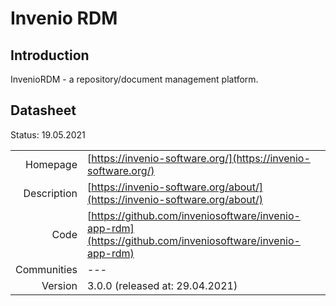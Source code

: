 # Invenio RDM

## Introduction
InvenioRDM - a repository/document management platform.

## Datasheet

Status: 19.05.2021

|              |                                                                             |
| ------------:| :-------------------------------------------------------------------------- |
| Homepage     | [https://invenio-software.org/](https://invenio-software.org/)                          | 
| Description  | [https://invenio-software.org/about/](https://invenio-software.org/about/)  | 
| Code         | [https://github.com/inveniosoftware/invenio-app-rdm](https://github.com/inveniosoftware/invenio-app-rdm)                            | 
| Communities  | ---                                                                         |
| Version      | 3.0.0  (released at: 29.04.2021)                                            |

